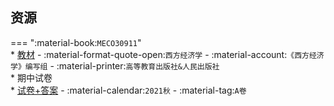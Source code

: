 ## 资源  
=== ":material-book:`MECO30911`"  
    * [教材](https://api.hanximeng.com/lanzou/?url=https://cqu-openlib.lanzout.com/ikZ4a26n3kfa&type=down) - :material-format-quote-open:`西方经济学` - :material-account:`《西方经济学》编写组` - :material-printer:`高等教育出版社&人民出版社`  
    * 期中试卷  
        * [试卷+答案](https://api.hanximeng.com/lanzou/?url=https://cqu-openlib.lanzout.com/ioufK26n3reb&type=down) - :material-calendar:`2021秋` - :material-tag:`A卷`  